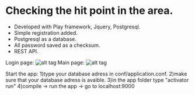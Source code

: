 # Checking the hit point in the area.

- Developed with Play framework, Jquery, Postgresql.
- Simple registration added.
- Postgresql as a database.
- All password saved as a checksum.
- REST API.


Login page:
  ![alt tag](https://github.com/yashin-alexander/Play-Jquery-Postgresql-project/blob/master/Screenshot%20from%202017-08-21%2014-32-41.png?raw=true)
Main page:
  ![alt tag](https://github.com/yashin-alexander/Play-Jquery-Postgresql-project/blob/master/Screenshot%20from%202017-08-21%2014-38-51.png?raw=true)
  
Start the app:
1)type your database adress in conf/application.conf.
2)make sure that your database adress is avaible.
3)in the app folder type "activator run"
4)compile -> run the app -> go to localhost:9000
